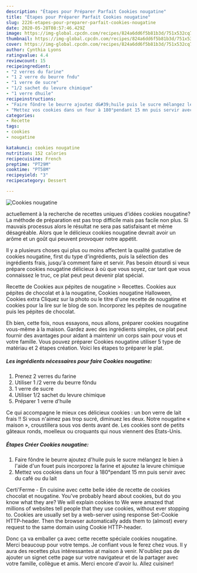 ```yaml
---
description: "Étapes pour Préparer Parfait Cookies nougatine"
title: "Étapes pour Préparer Parfait Cookies nougatine"
slug: 2226-etapes-pour-preparer-parfait-cookies-nougatine
date: 2020-05-28T08:57:46.429Z
image: https://img-global.cpcdn.com/recipes/824a6dd6f5b81b3d/751x532cq70/cookies-nougatine-photo-principale-de-la-recette.jpg
thumbnail: https://img-global.cpcdn.com/recipes/824a6dd6f5b81b3d/751x532cq70/cookies-nougatine-photo-principale-de-la-recette.jpg
cover: https://img-global.cpcdn.com/recipes/824a6dd6f5b81b3d/751x532cq70/cookies-nougatine-photo-principale-de-la-recette.jpg
author: Cynthia Lyons
ratingvalue: 4.4
reviewcount: 15
recipeingredient:
- "2 verres du farine"
- "1 2 verre du beurre fndu"
- "1 verre de sucre"
- "1/2 sachet du levure chimique"
- "1 verre dhuile"
recipeinstructions:
- "Faire fôndre le beurre ajoutez d&#39;huile puis le sucre mélangez le bien à l&#39;aide d&#39;un fouet puis incorporez la farine et ajoutez la levure chimique"
- "Mettez vos cookies dans un four à 180°pendant 15 mn puis servir avec du café ou du lait"
categories:
- Recette
tags:
- cookies
- nougatine

katakunci: cookies nougatine 
nutrition: 152 calories
recipecuisine: French
preptime: "PT29M"
cooktime: "PT58M"
recipeyield: "3"
recipecategory: Dessert

---
```



![Cookies nougatine](https://img-global.cpcdn.com/recipes/824a6dd6f5b81b3d/751x532cq70/cookies-nougatine-photo-principale-de-la-recette.jpg)

actuellement à la recherche de recettes uniques d'idées cookies nougatine? La méthode de préparation est pas trop difficile mais pas facile non plus. Si mauvais processus alors le résultat ne sera pas satisfaisant et même désagréable. Alors que le délicieux cookies nougatine devrait avoir un arôme et un goût qui peuvent provoquer notre appétit.

Il y a plusieurs choses qui plus ou moins affectent la qualité gustative de cookies nougatine, first du type d'ingrédients, puis la sélection des ingrédients frais, jusqu'à comment faire et servir. Pas besoin étourdi si veux prépare cookies nougatine délicieux à où que vous soyez, car tant que vous connaissez le truc, ce plat peut peut devenir plat spécial.

Recette de Cookies aux pépites de nougatine &gt; Recettes. Cookies aux pépites de chocolat et à la nougatine, Cookies nougatine Halloween, Cookies extra Cliquez sur la photo ou le titre d&#39;une recette de nougatine et cookies pour la lire sur le blog de son. Incorporez les pépites de nougatine puis les pépites de chocolat.


Eh bien, cette fois, nous essayons, nous allons, préparer cookies nougatine vous-même à la maison. Gardez avec des ingrédients simples, ce plat peut fournir des avantages pour aidant à maintenir un corps sain pour vous et votre famille. Vous pouvez préparer Cookies nougatine utiliser 5 type de matériau et 2 étapes création. Voici les étapes to préparer le plat.

<!--inarticleads1-->

##### Les ingrédients nécessaires pour faire Cookies nougatine:

1. Prenez 2 verres du farine
1. Utiliser 1 /2 verre du beurre fôndu
1.  1 verre de sucre
1. Utiliser 1/2 sachet du levure chimique
1. Préparer 1 verre d&#39;huile


Ce qui accompagne le mieux ces délicieux cookies : un bon verre de lait frais !! Si vous n&#39;aimez pas trop sucré, diminuez les deux. Notre nougatine « maison », croustillera sous vos dents avant de. Les cookies sont de petits gâteaux ronds, moelleux ou croquants qui nous viennent des Etats-Unis. 

<!--inarticleads2-->

##### Étapes Créer Cookies nougatine:

1. Faire fôndre le beurre ajoutez d&#39;huile puis le sucre mélangez le bien à l&#39;aide d&#39;un fouet puis incorporez la farine et ajoutez la levure chimique
1. Mettez vos cookies dans un four à 180°pendant 15 mn puis servir avec du café ou du lait


Certi&#39;Ferme - En cuisine avec cette belle idée de recette de cookies chocolat et nougatine. You&#39;ve probably heard about cookies, but do you know what they are? We will explain cookies to We were amazed that millions of websites tell people that they use cookies, without ever stopping to. Cookies are usually set by a web-server using response Set-Cookie HTTP-header. Then the browser automatically adds them to (almost) every request to the same domain using Cookie HTTP-header. 


Donc ça va emballer ça avec cette recette spéciale cookies nougatine. Merci beaucoup pour votre temps. Je confiant vous le ferez chez vous. Il y aura des recettes plus  intéressantes at maison à venir. N'oubliez pas de ajouter un signet cette page sur votre navigateur et de la partager avec votre famille, collègue et amis. Merci encore d'avoir lu. Allez cuisiner!

